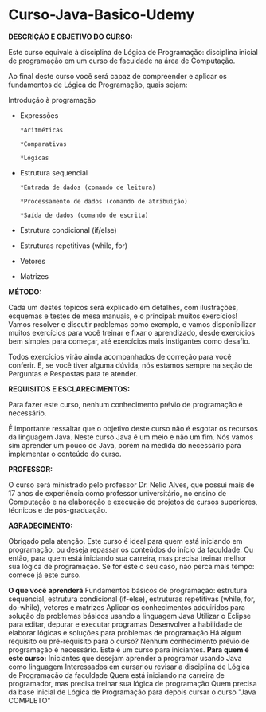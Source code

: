 # Curso-Java-Basico-Udemy


<b>DESCRIÇÃO E OBJETIVO DO CURSO:</b>

Este curso equivale à disciplina de Lógica de Programação: disciplina inicial de programação em um curso de faculdade na área de Computação.

Ao final deste curso você será capaz de compreender e aplicar os fundamentos de Lógica de Programação, quais sejam:

Introdução à programação

* Expressões

      *Aritméticas

      *Comparativas

      *Lógicas

* Estrutura sequencial

      *Entrada de dados (comando de leitura)

      *Processamento de dados (comando de atribuição)

      *Saída de dados (comando de escrita)

* Estrutura condicional (if/else)

* Estruturas repetitivas (while, for)

* Vetores

* Matrizes

<b>MÉTODO:</b>

Cada um destes tópicos será explicado em detalhes, com ilustrações, esquemas e testes de mesa manuais, e o principal: muitos exercícios! Vamos resolver e discutir problemas como exemplo, e vamos disponibilizar muitos exercícios para você treinar e fixar o aprendizado, desde exercícios bem simples para começar, até exercícios mais instigantes como desafio.

Todos exercícios virão ainda acompanhados de correção para você conferir. E, se você tiver alguma dúvida, nós estamos sempre na seção de Perguntas e Respostas para te atender.

<b>REQUISITOS E ESCLARECIMENTOS:</b>

Para fazer este curso, nenhum conhecimento prévio de programação é necessário.

É importante ressaltar que o objetivo deste curso não é esgotar os recursos da linguagem Java. Neste curso Java é um meio e não um fim. Nós vamos sim aprender um pouco de Java, porém na medida do necessário para implementar o conteúdo do curso.

<b>PROFESSOR:</b>

O curso será ministrado pelo professor Dr. Nelio Alves, que possui mais de 17 anos de experiência como professor universitário, no ensino de Computação e na elaboração e execução de projetos de cursos superiores, técnicos e de pós-graduação.

<b>AGRADECIMENTO:</b>

Obrigado pela atenção. Este curso é ideal para quem está iniciando em programação, ou deseja repassar os conteúdos do início da faculdade. Ou então, para quem está iniciando sua carreira, mas precisa treinar melhor sua lógica de programação. Se for este o seu caso, não perca mais tempo: comece já este curso.

<b>O que você aprenderá</b>
Fundamentos básicos de programação: estrutura sequencial, estrutura condicional (if-else), estruturas repetitivas (while, for, do-while), vetores e matrizes
Aplicar os conhecimentos adquiridos para solução de problemas básicos usando a linguagem Java
Utilizar o Eclipse para editar, depurar e executar programas
Desenvolver a habilidade de elaborar lógicas e soluções para problemas de programação
Há algum requisito ou pré-requisito para o curso?
Nenhum conhecimento prévio de programação é necessário. Este é um curso para iniciantes.
<b>Para quem é este curso:</b>
Iniciantes que desejam aprender a programar usando Java como linguagem
Interessados em cursar ou revisar a disciplina de Lógica de Programação da faculdade
Quem está iniciando na carreira de programador, mas precisa treinar sua lógica de programação
Quem precisa da base inicial de Lógica de Programação para depois cursar o curso "Java COMPLETO"
